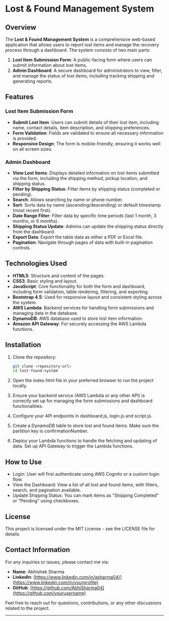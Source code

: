 # Lost & Found Management System

## Overview

The **Lost & Found Management System** is a comprehensive web-based application that allows users to report lost items and manage the recovery process through a dashboard. The system consists of two main parts:
1. **Lost Item Submission Form**: A public-facing form where users can submit information about lost items.
2. **Admin Dashboard**: A secure dashboard for administrators to view, filter, and manage the status of lost items, including tracking shipping and generating reports.

## Features

### Lost Item Submission Form
- **Submit Lost Item**: Users can submit details of their lost item, including name, contact details, item description, and shipping preferences.
- **Form Validation**: Fields are validated to ensure all necessary information is provided.
- **Responsive Design**: The form is mobile-friendly, ensuring it works well on all screen sizes.
  
### Admin Dashboard
- **View Lost Items**: Displays detailed information on lost items submitted via the form, including the shipping method, pickup location, and shipping status.
- **Filter by Shipping Status**: Filter items by shipping status (completed or pending).
- **Search**: Allows searching by name or phone number.
- **Sort**: Sorts data by name (ascending/descending) or default timestamp (most recent first).
- **Date Range Filter**: Filter data by specific time periods (last 1 month, 3 months, or 6 months).
- **Shipping Status Update**: Admins can update the shipping status directly from the dashboard.
- **Export Data**: Export the table data as either a PDF or Excel file.
- **Pagination**: Navigate through pages of data with built-in pagination controls.

## Technologies Used

- **HTML5**: Structure and content of the pages.
- **CSS3**: Basic styling and layout.
- **JavaScript**: Core functionality for both the form and dashboard, including form validation, table rendering, filtering, and exporting.
- **Bootstrap 4.5**: Used for responsive layout and consistent styling across the system.
- **AWS Lambda**: Backend services for handling form submissions and managing data in the database.
- **DynamoDB**: AWS database used to store lost item information.
- **Amazon API Gateway**: For securely accessing the AWS Lambda functions.

## Installation

1. Clone the repository:
   
   ```bash
   git clone <repository-url>
   cd lost-found-system

2. Open the index.html file in your preferred browser to run the project locally.

3. Ensure your backend service (AWS Lambda or any other API) is correctly set up for managing the form submissions and dashboard functionalities.

4. Configure your API endpoints in dashboard.js, login.js and script.js.

5. Create a DynamoDB table to store lost and found items. Make sure the partition key is confirmationNumber.

6. Deploy your Lambda functions to handle the fetching and updating of data.
Set up API Gateway to trigger the Lambda functions.


## How to Use
- Login: User will first authenticate using AWS Cognito or a custom login flow.
- View the Dashboard: View a list of all lost and found items, with filters, search, and pagination available.
- Update Shipping Status: You can mark items as "Shipping Completed" or "Pending" using checkboxes.

## License
This project is licensed under the MIT License - see the LICENSE file for details.


## Contact Information

For any inquiries or issues, please contact me via:

- **Name**: Abhishek Sharma
- **LinkedIn**: [https://www.linkedin.com/in/asharma04/](https://www.linkedin.com/in/yourprofile)
- **GitHub**: [https://github.com/AbhiSharma04](https://github.com/yourusername)

Feel free to reach out for questions, contributions, or any other discussions related to the project.

---
